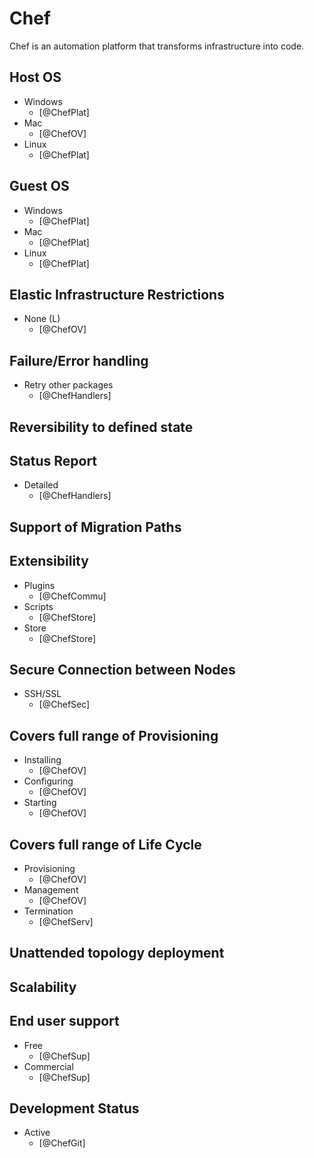 # Chef
Chef is an automation platform that transforms infrastructure into code.

## Host OS
- Windows
    - [@ChefPlat]
- Mac
    - [@ChefOV]
- Linux
    - [@ChefPlat]

## Guest OS
- Windows
    - [@ChefPlat]
- Mac
    - [@ChefPlat]
- Linux
    - [@ChefPlat]

## Elastic Infrastructure Restrictions
- None (L)
    - [@ChefOV]

## Failure/Error handling
- Retry other packages
    - [@ChefHandlers]

## Reversibility to defined state

## Status Report
- Detailed
    - [@ChefHandlers]

## Support of Migration Paths

## Extensibility
- Plugins
    - [@ChefCommu]
- Scripts
    - [@ChefStore]
- Store
    - [@ChefStore]

## Secure Connection between Nodes
- SSH/SSL
    - [@ChefSec]

## Covers full range of Provisioning
- Installing
    - [@ChefOV]
- Configuring
    - [@ChefOV]
- Starting
    - [@ChefOV]

## Covers full range of Life Cycle
- Provisioning
    - [@ChefOV]
- Management
    - [@ChefOV]
- Termination
    - [@ChefServ]

## Unattended topology deployment

## Scalability

## End user support
- Free
    - [@ChefSup]
- Commercial
    - [@ChefSup]

## Development Status
- Active
    - [@ChefGit]
